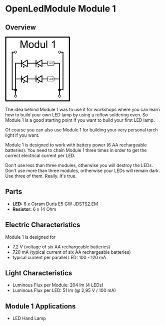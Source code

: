 # OpenLedModule Module 1

## Overview 

![OpenLedModule Module 1](./Images/OpenLedModule01_Schematic.png)

The idea behind Module 1 was to use it for workshops where you can learn how to build your own LED lamp
by using a reflow soldering oven. So Module 1 is a good starting point if you want to build your first LED lamp.

Of course you can also use Module 1 for building your very personal torch light if you want. 

Module 1 is designed to work with battery power (6 AA rechargeable batteries).
You need to chain Module 1 three times in order to get the correct electrical current
per LED. 

Don't use less than three modules, otherwise you will destroy the LEDs.
Don't use more than three modules, ortherwise your LEDs will remain dark.
Use three of them. Really. It's true.

## Parts

* **LED:** 6 x Osram Duris E5 GW JDSTS2.EM
* **Resistor:** 6 x 14 Ohm

## Electric Characteristics

Module 1 is designed for 

* 7,2 V (voltage of six AA rechargeable batteries)
* 720 mA (typical current of six AA rechargeable batteries)
* typical current per parallel LED: 100 - 120 mA

## Light Characteristics

* Luminous Flux per Module: 204 lm (4 LEDs)
* Luminous Flux per LED: 51 lm (@ 2,95 V / 100 mA)
 
## Module 1 Applications

* LED Hand Lamp
